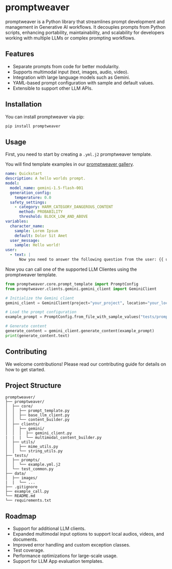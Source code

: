 <!--
 Copyright 2024 Google LLC

 Licensed under the Apache License, Version 2.0 (the "License");
 you may not use this file except in compliance with the License.
 You may obtain a copy of the License at

      https://www.apache.org/licenses/LICENSE-2.0

 Unless required by applicable law or agreed to in writing, software
 distributed under the License is distributed on an "AS IS" BASIS,
 WITHOUT WARRANTIES OR CONDITIONS OF ANY KIND, either express or implied.
 See the License for the specific language governing permissions and
 limitations under the License.
 -->

# promptweaver

promptweaver is a Python library that streamlines prompt development and management in Generative AI workflows. It decouples prompts from Python scripts, enhancing portability, maintainability, and scalability for developers working with multiple LLMs or complex prompting workflows.

## Features

- Separate prompts from code for better modularity.
- Supports multimodal input (text, images, audio, video).
- Integration with large language models such as Gemini.
- YAML-based prompt configuration with sample and default values.
- Extensible to support other LLM APIs.

## Installation

You can install promptweaver via pip:

```bash
pip install promptweaver
```

## Usage

First, you need to start by creating a `.yml.j2` promptweaver template.

You will find template examples in our [promptweaver gallery](/tests/prompts/).

```yaml
name: Quickstart
description: A hello worlds prompt.
model:
  model_name: gemini-1.5-flash-001
  generation_config:
    temperature: 0.0
  safety_settings:
    - category: HARM_CATEGORY_DANGEROUS_CONTENT
      method: PROBABILITY
      threshold: BLOCK_LOW_AND_ABOVE
variables:
  character_name:
    sample: Lorem Ipsum
    default: Dolor Sit Amet
  user_message:
    sample: Hello world!
user:
  - text: |
      Now you need to answer the following question from the user: {{ user_message }}
```

Now you can call one of the supported LLM Clientes using the promptweaver template.

```python
from promptweaver.core.prompt_template import PromptConfig
from promptweaver.clients.gemini.gemini_client import GeminiClient

# Initialize the Gemini client
gemini_client = GeminiClient(project="your_project", location="your_location")

# Load the prompt configuration
example_prompt = PromptConfig.from_file_with_sample_values("tests/prompts/example.yml.j2")

# Generate content
generate_content = gemini_client.generate_content(example_prompt)
print(generate_content.text)
```


## Contributing

We welcome contributions! Please read our contributing guide for details on how to get started.

## Project Structure
```
promptweaver/
├── promptweaver/
│  ├── core/
│  │  ├── prompt_template.py
│  │  ├── base_llm_client.py
│  │  └── content_builder.py
│  ├── clients/
│  │  ├── gemini/
│  │  │  ├── gemini_client.py
|  |  |  └── multimodal_content_builder.py
│  ├── utils/
│  │  ├── mime_utils.py
│  │  └── string_utils.py
├── tests/
│  ├── prompts/
│  │  └── example.yml.j2
│  └── test_common.py
├── data/
│  ├── images/
|  |  └── ...
├── .gitignore
├── example_call.py
└── README.md
└── requirements.txt
```

## Roadmap
- Support for additional LLM clients.
- Expanded multimodal input options to support local audios, videos, and documents.
- Improved error handling and custom exception classes.
- Test coverage.
- Performance optimizations for large-scale usage.
- Support for LLM App evaluation templates.